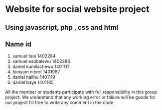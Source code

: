 # Website for social website project

## Using javascript, php , css and html

## Name id

1. samuel tale 1402284
2. samuel esubalewu 1402286
3. daniel kumilachewu 1401117
4. biniyam nibret 1401987
5. daniel hailhu 1401119
6. daniel baye 1401105

All the member or students participate with full responsibility in this group project. We understand that any working error or faliure will be goode for our project fill free to write any comment in the code
